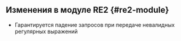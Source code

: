## Изменения в модуле RE2 {#re2-module}

* Гарантируется падение запросов при передаче невалидных регулярных выражений
